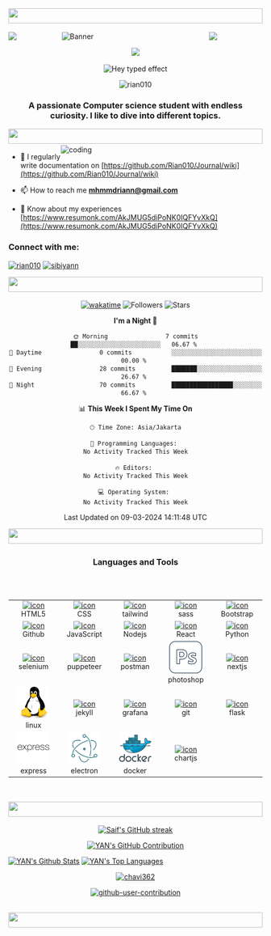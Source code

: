 <img src="https://i.imgur.com/dBaSKWF.gif" height="30" width="100%">

![Banner](https://github.com/Rian010/rian010/assets/89960876/306c9fb0-0a2f-47b3-95a0-b620407c8e8e)
<img align="left" src="https://user-images.githubusercontent.com/65187002/144930161-2f783401-8d27-4fdf-a2f7-cc0ba32f1f1f.gif" width="21%" style="display:inline;"><img align="right" src="https://user-images.githubusercontent.com/65187002/144930161-2f783401-8d27-4fdf-a2f7-cc0ba32f1f1f.gif" width="21%" style="display:inline;">


<p align="center">
  <a href="https://github.com/DenverCoder1/readme-typing-svg"><img src="https://readme-typing-svg.herokuapp.com?font=Time+New+Roman&color=cyan&size=25&center=true&vCenter=true&width=600&height=100&lines=Assalamualaikum..&hearts;++;Self-taught+Front-End+Developer,;Computer+Science+Student,;CTF+Newbie,;Active+Learner/Researcher,;Love+to+learn+new+stuffs..<3"></a>
</p>

<p align="center">
  <img src="https://readme-typing-svg.herokuapp.com?font=Poppins&weight=5&size=30&pause=1000&width=435&lines=Hey+there%2C+I'm+YAN's!+%F0%9F%91%8B" alt="Hey typed effect" />
</p>

<p align="center"> <img src="https://komarev.com/ghpvc/?username=rian010&label=Profile%20views&color=0e75b6&style=flat" alt="rian010" /> </p>

<h3 align="center">A passionate Computer science student with endless curiosity. I like to dive into different topics.</h3>

<img src="https://i.imgur.com/dBaSKWF.gif" height="30" width="100%">

<img align="right" alt="coding" width="400" src="https://github.com/Rian010/rian010/assets/89960876/88c1f6ef-16b0-4833-bc3e-e5e8106b425d">




- 📝 I regularly write documentation on [https://github.com/Rian010/Journal/wiki](https://github.com/Rian010/Journal/wiki)

- 📫 How to reach me **mhmmdriann@gmail.com**

- 📄 Know about my experiences [https://www.resumonk.com/AkJMUG5diPoNK0IQFYvXkQ](https://www.resumonk.com/AkJMUG5diPoNK0IQFYvXkQ)



<h3 align="left">Connect with me:</h3>
<p align="left">
<a href="https://linkedin.com/in/rian010" target="blank"><img align="center" src="https://raw.githubusercontent.com/rahuldkjain/github-profile-readme-generator/master/src/images/icons/Social/linked-in-alt.svg" alt="rian010" height="40" width="60" /></a>
<a href="https://instagram.com/sibiyann" target="blank"><img align="center" src="https://raw.githubusercontent.com/rahuldkjain/github-profile-readme-generator/master/src/images/icons/Social/instagram.svg" alt="sibiyann" height="40" width="60" /></a>
</p>

<img src="https://i.imgur.com/dBaSKWF.gif" height="30" width="100%">

<div align="center">

[![wakatime](https://wakatime.com/badge/user/018e1f19-a57f-4713-bda0-42a0eda307b2.svg)](https://wakatime.com/@018e1f19-a57f-4713-bda0-42a0eda307b2) ![Followers](https://img.shields.io/github/followers/rian010?label=Followers) ![Stars](https://img.shields.io/github/stars/rian010?label=Stars)

<!--START_SECTION:waka-->
**I'm a Night 🦉** 

```text
🌞 Morning                7 commits           ██░░░░░░░░░░░░░░░░░░░░░░░   06.67 % 
🌆 Daytime                0 commits           ░░░░░░░░░░░░░░░░░░░░░░░░░   00.00 % 
🌃 Evening                28 commits          ███████░░░░░░░░░░░░░░░░░░   26.67 % 
🌙 Night                  70 commits          █████████████████░░░░░░░░   66.67 % 
```


📊 **This Week I Spent My Time On** 

```text
🕑︎ Time Zone: Asia/Jakarta

💬 Programming Languages: 
No Activity Tracked This Week

🔥 Editors: 
No Activity Tracked This Week

💻 Operating System: 
No Activity Tracked This Week
```


 Last Updated on 09-03-2024 14:11:48 UTC
<!--END_SECTION:waka-->

</div>


<img src="https://i.imgur.com/dBaSKWF.gif" height="30" width="100%">
<h3 align="center">Languages and Tools</h3>
<br><br>
</tr>
</tr></tr>
<table align="center">
      <td align="center" width="96">
      <a href="https://www.w3.org/html/">
        <img src="https://skillicons.dev/icons?i=html" alt="icon" width="65" height="65" />
      </a>
      <br>HTML5
      <td align="center" width="96">
      <a href="https://www.w3schools.com/css/">
        <img src="https://skillicons.dev/icons?i=css" alt="icon" width="65" height="65" />
      </a>
      <br>CSS
      <td align="center" width="96">
      <a href="https://tailwindcss.com/">
        <img src="https://www.vectorlogo.zone/logos/tailwindcss/tailwindcss-icon.svg" alt="icon" width="48" height="65" />
      </a>
      <br>tailwind
       <td align="center" width="96">
      <a href="https://sass-lang.com">
        <img src="https://techstack-generator.vercel.app/sass-icon.svg" alt="icon" width="65" height="65" />
      </a>
      <br>sass
      <td align="center" width="96">
      <a href="https://getbootstrap.com/">
        <img src="https://skillicons.dev/icons?i=bootstrap" alt="icon" width="65" height="65" />
      </a>
      <br>Bootstrap
  </tr>
    <tr>
               <td align="center" width="96">
      <a href="https://github.com/">
        <img src="https://techstack-generator.vercel.app/github-icon.svg" alt="icon" width="65" height="65" />
      </a>
      <br>Github
                   <td align="center" width="96">
      <a href="https://developer.mozilla.org/en-US/docs/Web/JavaScript">
        <img src="https://techstack-generator.vercel.app/js-icon.svg" alt="icon" width="65" height="65" />
      </a>
      <br>JavaScript
                           <td align="center" width="96">
      <a href="https://nodejs.org">
        <img src="https://skillicons.dev/icons?i=nodejs" alt="icon" width="65" height="65" />
      </a>
      <br>Nodejs
                                     <td align="center" width="96">
      <a href="https://reactjs.org/">
        <img src="https://techstack-generator.vercel.app/react-icon.svg" alt="icon" width="65" height="65" />
      </a>
      <br>React
     <td align="center" width="96">
      <a href="https://www.python.org">
        <img src="https://techstack-generator.vercel.app/python-icon.svg" alt="icon" width="65" height="65" />
      </a>
      <br>Python
  </tr>
  <tr>
            <td align="center" width="96">
      <a href="https://www.selenium.dev">
        <img src="https://raw.githubusercontent.com/detain/svg-logos/780f25886640cef088af994181646db2f6b1a3f8/svg/selenium-logo.svg" alt="icon" width="65" height="65" />
      </a>
      <br>selenium
                          <td align="center" width="96">
      <a href="https://github.com/puppeteer/puppeteer">
        <img src="https://www.vectorlogo.zone/logos/pptrdev/pptrdev-official.svg" alt="icon" width="65" height="65" />
      </a>
      <br>puppeteer
                          <td align="center" width="96">
      <a href="https://postman.com">
        <img src="https://www.vectorlogo.zone/logos/getpostman/getpostman-icon.svg" alt="icon" width="65" height="65" />
      </a>
      <br>postman
                                <td align="center" width="96">
      <a href="https://www.photoshop.com/en">
        <img src="https://raw.githubusercontent.com/devicons/devicon/master/icons/photoshop/photoshop-line.svg" alt="icon" width="65" height="65" />
      </a>
       <br>photoshop
                                  <td align="center" width="96">
            <a href="https://nextjs.org/">
        <img src="https://cdn.worldvectorlogo.com/logos/nextjs-2.svg" alt="icon" width="65" height="65" />
      </a>
      <br>nextjs
        </tr>
    <tr>
                                  <td align="center" width="96">
            <a href="https://www.linux.org/">
        <img src="https://raw.githubusercontent.com/devicons/devicon/master/icons/linux/linux-original.svg" alt="icon" width="65" height="65" />
      </a>
      <br>linux
                                        <td align="center" width="96">
            <a href="https://jekyllrb.com/">
        <img src="https://www.vectorlogo.zone/logos/jekyllrb/jekyllrb-icon.svg" alt="icon" width="65" height="65" />
      </a>
      <br>jekyll       
                                              <td align="center" width="96">
            <a href="https://grafana.com">
        <img src="https://www.vectorlogo.zone/logos/grafana/grafana-icon.svg" alt="icon" width="65" height="65" />
      </a>
      <br>grafana    
                                                    <td align="center" width="96">
            <a href="https://git-scm.com/">
        <img src="https://www.vectorlogo.zone/logos/git-scm/git-scm-icon.svg" alt="icon" width="65" height="65" />
      </a>
      <br>git    
                                                       <td align="center" width="96">
            <a href="https://flask.palletsprojects.com/">
        <img src="https://www.vectorlogo.zone/logos/pocoo_flask/pocoo_flask-icon.svg" alt="icon" width="65" height="65" />
      </a>
      <br>flask 
   
   </tr>
  <tr>
            <td align="center" width="96">
      <a href="https://expressjs.com">
        <img src="https://raw.githubusercontent.com/devicons/devicon/master/icons/express/express-original-wordmark.svg" alt="icon" width="65" height="65" />
      </a>
      <br>express
                  <td align="center" width="96">
      <a href="https://www.electronjs.org">
        <img src="https://raw.githubusercontent.com/devicons/devicon/master/icons/electron/electron-original.svg" alt="icon" width="65" height="65" />
      </a>
      <br>electron
                        <td align="center" width="96">
      <a href="https://www.docker.com/">
        <img src="https://raw.githubusercontent.com/devicons/devicon/master/icons/docker/docker-original-wordmark.svg" alt="icon" width="65" height="65" />
      </a>
      <br>docker
                              <td align="center" width="96">
      <a href="https://www.chartjs.org">
        <img src="https://www.chartjs.org/media/logo-title.svg" alt="icon" width="65" height="65" />
      </a>
      <br>chartjs



                                    
 </tr>
</table>
<br><br>
</tr>
</tr></tr>







<img src="https://i.imgur.com/dBaSKWF.gif" height="30" width="100%">


<p align="center">
  <a href="https://github.com/rian010">
    <img src="https://github-readme-streak-stats.herokuapp.com/?user=rian010&theme=radical&border=7F3FBF&background=0D1117" alt="Saif's GitHub streak"/>
  </a>
</p>

<p align="center">
  <a href="https://github.com/rian010">
    <img src="https://github-profile-summary-cards.vercel.app/api/cards/profile-details?username=rian010&theme=radical" alt="YAN's GitHub Contribution"/>
  </a>
</p>

<a> 
    <a href="https://github.com/rian010"><img alt="YAN's Github Stats" src="https://denvercoder1-github-readme-stats.vercel.app/api?username=rian010&show_icons=true&count_private=true&theme=react&border_color=7F3FBF&bg_color=0D1117&title_color=F85D7F&icon_color=F8D866" height="192px" width="49.5%"/></a>
  <a href="https://github.com/rian010"><img alt="YAN's Top Languages" src="https://denvercoder1-github-readme-stats.vercel.app/api/top-langs/?username=rian010&langs_count=8&layout=compact&theme=react&border_color=7F3FBF&bg_color=0D1117&title_color=F85D7F&icon_color=F8D866" height="192px" width="49.5%"/></a>
  
</a>

<p align="center"> <a href="https://github.com/ryo-ma/github-profile-trophy"><img src="https://github-profile-trophy.vercel.app/?username=rian010&theme=tokyonight" alt="chavi362"  /></a> </p>

<p align="center">
  <a href="https://github.com/rian010">
    <img src="https://github.com/Rian010/rian010/assets/89960876/eb333e83-31ed-4203-8e01-c012107ed59a" alt="github-user-contribution"/>
  </a>
</p>
<br>
<img src="https://i.imgur.com/dBaSKWF.gif" height="30" width="100%">
